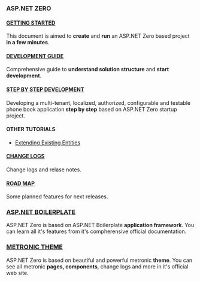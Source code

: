 ### ASP.NET ZERO

#### [GETTING STARTED](Getting-Started.md)

This document is aimed to **create** and **run** an ASP.NET Zero based
project **in a few minutes**.

#### [DEVELOPMENT GUIDE](Development-Guide.md)

Comprehensive guide to **understand solution structure** and **start development**.

#### [STEP BY STEP DEVELOPMENT](Developing-Step-By-Step.md)

Developing a multi-tenant, localized, authorized, configurable and
testable phone book application **step by step** based on ASP.NET Zero
startup project.

#### OTHER TUTORIALS

-   [Extending Existing Entities](Extending-Existing-Entities.md)

#### [CHANGE LOGS](Change-Logs.md)

Change logs and relase notes.

#### [ROAD MAP](Road-Map.md)

Some planned features for next releases.

### [ASP.NET BOILERPLATE](https://aspnetboilerplate.com/Pages/Documents)

ASP.NET Zero is based on ASP.NET Boilerplate **application framework**.
You can learn all it's features from it's compherensive official
documentation.

### [METRONIC THEME](http://www.keenthemes.com/preview/metronic/)

ASP.NET Zero is based on beautiful and powerful metronic **theme**. You
can see all metronic **pages, components**, change logs and more in it's
official web site.

